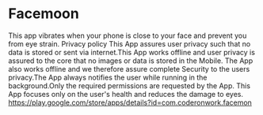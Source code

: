 # Facemoon
This app vibrates when your phone is close to your face and prevent you from eye strain.
Privacy policy
This App assures user privacy such that no data is stored or sent via internet.This App works offline and user privacy is assured to the core that no images or data is stored in the Mobile. The App also works offline and we therefore assure complete Security to the users privacy.The App always notifies the user while running in the background.Only the required permissions are requested by the App. This App focuses only on the user's health and reduces the damage to eyes.
https://play.google.com/store/apps/details?id=com.coderonwork.facemon
